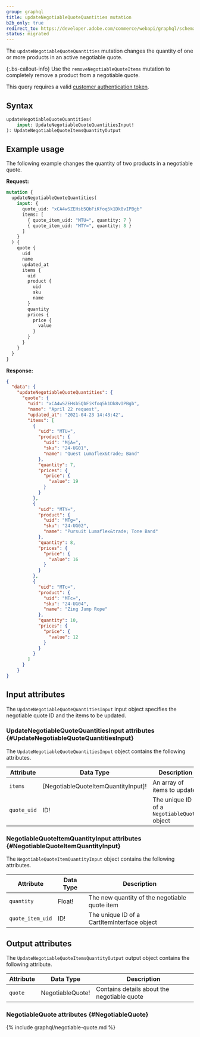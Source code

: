 ```yaml
---
group: graphql
title: updateNegotiableQuoteQuantities mutation
b2b_only: true
redirect_to: https://developer.adobe.com/commerce/webapi/graphql/schema/b2b/negotiable-quote/mutations/update-quantities/
status: migrated
---
```


The `updateNegotiableQuoteQuantities` mutation changes the quantity of one or more products in an active negotiable quote.

{:.bs-callout-info}
Use the `removeNegotiableQuoteItems` mutation to completely remove a product from a negotiable quote.

This query requires a valid [customer authentication token]({{page.baseurl}}/graphql/mutations/generate-customer-token.html).

## Syntax

```graphql
updateNegotiableQuoteQuantities(
    input: UpdateNegotiableQuoteQuantitiesInput!
): UpdateNegotiableQuoteItemsQuantityOutput
```

## Example usage

The following example changes the quantity of two products in a negotiable quote.

**Request:**

```graphql
mutation {
  updateNegotiableQuoteQuantities(
    input: {
      quote_uid: "xCA4wSZEHsb5QbFiKfoq5k1Dk8vIPBgb"
      items: [
        { quote_item_uid: "MTU=", quantity: 7 }
        { quote_item_uid: "MTY=", quantity: 8 }
      ]
    }
  ) {
    quote {
      uid
      name
      updated_at
      items {
        uid
        product {
          uid
          sku
          name
        }
        quantity
        prices {
          price {
            value
          }
        }
      }
    }
  }
}
```

**Response:**

```json
{
  "data": {
    "updateNegotiableQuoteQuantities": {
      "quote": {
        "uid": "xCA4wSZEHsb5QbFiKfoq5k1Dk8vIPBgb",
        "name": "April 22 request",
        "updated_at": "2021-04-23 14:43:42",
        "items": [
          {
            "uid": "MTU=",
            "product": {
              "uid": "MjA=",
              "sku": "24-UG01",
              "name": "Quest Lumaflex&trade; Band"
            },
            "quantity": 7,
            "prices": {
              "price": {
                "value": 19
              }
            }
          },
          {
            "uid": "MTY=",
            "product": {
              "uid": "MTg=",
              "sku": "24-UG02",
              "name": "Pursuit Lumaflex&trade; Tone Band"
            },
            "quantity": 8,
            "prices": {
              "price": {
                "value": 16
              }
            }
          },
          {
            "uid": "MTc=",
            "product": {
              "uid": "MTc=",
              "sku": "24-UG04",
              "name": "Zing Jump Rope"
            },
            "quantity": 10,
            "prices": {
              "price": {
                "value": 12
              }
            }
          }
        ]
      }
    }
}
```

## Input attributes

The `UpdateNegotiableQuoteQuantitiesInput` input object specifies the negotiable quote ID and the items to be updated.

### UpdateNegotiableQuoteQuantitiesInput attributes {#UpdateNegotiableQuoteQuantitiesInput}

The `UpdateNegotiableQuoteQuantitiesInput` object contains the following attributes.

Attribute | Data Type | Description
--- | --- | ---
`items` | [NegotiableQuoteItemQuantityInput]! | An array of items to update
`quote_uid` | ID! | The unique ID of a `NegotiableQuote` object

### NegotiableQuoteItemQuantityInput attributes {#NegotiableQuoteItemQuantityInput}

The `NegotiableQuoteItemQuantityInput` object contains the following attributes.

Attribute | Data Type | Description
--- | --- | ---
`quantity` | Float! | The new quantity of the negotiable quote item
`quote_item_uid` | ID! | The unique ID of a CartItemInterface object

## Output attributes

The `UpdateNegotiableQuoteItemsQuantityOutput` output object contains the following attribute.

Attribute | Data Type | Description
--- | --- | ---
`quote` | NegotiableQuote! | Contains details about the negotiable quote

### NegotiableQuote attributes {#NegotiableQuote}

{% include graphql/negotiable-quote.md %}
